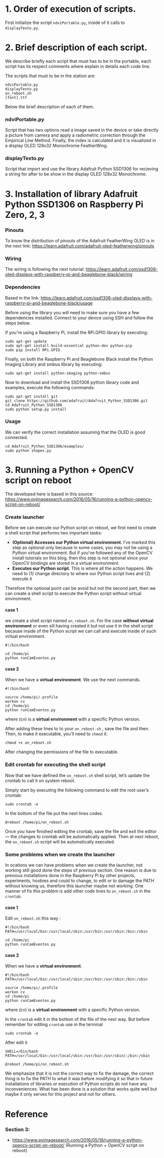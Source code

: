 # 1. Order of execution of scripts.

First initialize the script `ndviPortable.py`, inside of it calls to `displayTexto.py`.

# 2. Brief description of each script.
We describe briefly each script that must has to be in the portable, each script has its respect comments where explain in details each  code line.

The scripts that must to be in the station are:
```
ndviPortable.py
displayTexto.py
on_reboot.sh
[font].ttf
```

Below the brief description of each of them.

### ndviPortable.py
Script that has two options read a image saved in the device or take directly a picture from camera and apply a radiometric correction through the Empirical Line Method. Finally, the index is calculated and it is visualized in a display OLED 128x32 Monochrome FeatherWing.

### displayTexto.py
Script that import and use the library Adafruit Python SSD1306 for recieving a string for after to be show in the display OLED 128x32 Monochrome.  

# 3. Installation of library Adafruit Python SSD1306 on Raspberry Pi Zero, 2, 3

### Pinouts

To know the distribution of pinouts of the Adafruit FeatherWing OLED is in the next link: https://learn.adafruit.com/adafruit-oled-featherwing/pinouts

### Wiring

The wiring is following the next tutorial: https://learn.adafruit.com/ssd1306-oled-displays-with-raspberry-pi-and-beaglebone-black/wiring

### Dependencies

Based in the link: https://learn.adafruit.com/ssd1306-oled-displays-with-raspberry-pi-and-beaglebone-black/usage

Before using the library you will need to make sure you have a few dependencies installed. Connect to your device using SSH and follow the steps below.

If you're using a Raspberry Pi, install the RPi.GPIO library by executing:
```
sudo apt-get update
sudo apt-get install build-essential python-dev python-pip
sudo pip install RPi.GPIO
```

Finally, on both the Raspberry Pi and Beaglebone Black install the Python Imaging Library and smbus library by executing:
```
sudo apt-get install python-imaging python-smbus
```

Now to download and install the SSD1306 python library code and examples, execute the following commands:
```
sudo apt-get install git
git clone https://github.com/adafruit/Adafruit_Python_SSD1306.git
cd Adafruit_Python_SSD1306
sudo python setup.py install
```

### Usage
We can verify the correct installation assuming that the OLED is good connected.
```
cd Adafruit_Python_SSD1306/examples/
sudo python shapes.py
```
# 3. Running a Python + OpenCV script on reboot
The developed here is based in this source: https://www.pyimagesearch.com/2016/05/16/running-a-python-opencv-script-on-reboot/

### Create launcher
Before we can execute our Python script on reboot, we first need to create a shell script that performs two important tasks:

- **(Optional) Accesses our Python virtual environment**. I’ve marked this step as optional only because in some cases, you may not be using a Python virtual environment. But if you’ve followed any of the OpenCV install tutorials on this blog, then this step is not optional since your OpenCV bindings are stored in a virtual environment.
- **Executes our Python script**. This is where all the action happens. We need to (1) change directory to where our Python script lives and (2) execute it

Therefore the optional point can be avoid but not the second part, then we can create a shell script to execute the Python script without virtual environment.
#### case 1
we create a shell script named `on_reboot.sh`. For the case **without virtual environment** or even sill having created it but not use it in the shell script because inside of the Python script we can call and execute inside of such virtual environment. 
```
#!/bin/bash

cd /home/pi
python runCamEventos.py
```
#### case 2
When we have a **virtual environment**. We use the next commands.
```
#!/bin/bash

source /home/pi/.profile
workon cv
cd /home/pi
python runCamEventos.py
```
where (cv) is a **virtual environment** with a specific Python version.

After adding these lines to to your `on_reboot.sh` , save the file and then. Then, to make it executable, you’ll need to `chmod`  it:
```
chmod +x on_reboot.sh
```
After changing the permissions of the file to executable.

### Edit crontab for executing the shell script

Now that we have defined the `on_reboot.sh`  shell script, let’s update the crontab to call it on system reboot.

Simply start by executing the following command to edit the root user’s crontab:
```
sudo crontab -e
```
In the bottom of the file put the next lines codes.
```
@reboot /home/pi/on_reboot.sh
```
Once you have finished editing the crontab, save the file and exit the editor — the changes to crontab will be automatically applied. Then at next reboot, the `on_reboot.sh`  script will be automatically executed.

### Some problems when we create the launcher
In ocations we can have problems when we create the launcher, not working still good done the steps of previous section. One reason is due to previous installations done in the Raspberry Pi by other projects, experiments, hoobies and could to change, to edit or to damage the PATH without knowing us, therefore this launcher maybe not working. One manner of fix this problem is add other code lines to `on_reboot.sh` in the `crontab`.
#### case 1
Edit `on_reboot.sh` this way :
```
#!/bin/bash
PATH=/usr/local/bin:/usr/local/sbin:/usr/bin:/usr/sbin:/bin:/sbin

cd /home/pi
python runCamEventos.py
```
#### case 2
When we have a **virtual environment**.
```
#!/bin/bash
PATH=/usr/local/bin:/usr/local/sbin:/usr/bin:/usr/sbin:/bin:/sbin

source /home/pi/.profile
workon cv
cd /home/pi
python runCamEventos.py
```
where (cv) is a **virtual environment** with a specific Python version.

In the `crontab` edit it in the bottom of the file of the next way. 
But before remember for editing `crontab` use in the terminal
```
sudo crontab -e
```
After edit it
```
SHELL=/bin/bash
PATH=/usr/local/bin:/usr/local/sbin:/usr/bin:/usr/sbin/:/bin:/sbin

@reboot /home/pi/on_reboot.sh
```
We emphasize that it is not the correct way to fix the damage, the correct thing is to fix the PATH to what it was before modifying it so that in future installations of libraries or execution of Python scripts do not have any inconveniences. What has been done is a solution that works quite well but maybe it only serves for this project and not for others.

# Reference
### Section 3:
- https://www.pyimagesearch.com/2016/05/16/running-a-python-opencv-script-on-reboot/ (Running a Python + OpenCV script on reboot)
